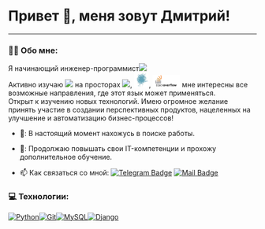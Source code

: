 # Привет 👋, меня зовут Дмитрий!

---

### :man_technologist: Обо мне:

Я начинающий инженер-программист<img src="https://media.giphy.com/media/WUlplcMpOCEmTGBtBW/giphy.gif" width="30px">  
Активно изучаю [<img src="https://raw.githubusercontent.com/danielcranney/readme-generator/main/public/icons/skills/python-colored.svg" width="20">](https://www.python.org/ "Python") на просторах [<img src="https://static.tildacdn.com/tild3936-3365-4831-a131-343139313730/stepik_logotype_blac.svg" width="60px">](https://welcome.stepik.org/ru "Stepik"), [<img src="https://github.com/Dmitriy-Sidorkov/Dmitriy-Sidorkov/blob/main/Assents/Icon/Logo_Habr.jpg?raw=true" width="30px" height="30">](https://habr.com/ru "Хабр"), [<img src="https://github.com/Dmitriy-Sidorkov/Dmitriy-Sidorkov/blob/main/Assents/Icon/logo_stackoverflow.png?raw=true" width="55px" height="25">](https://stackoverflow.com "Stackoverflow") мне интересны все возможные направления, где этот язык может применяться.  
Открыт к изучению новых технологий. Имею огромное желание принять участие в создании перспективных продуктов, нацеленных на улучшение и автоматизацию бизнес-процессов!

- 🔭: В настоящий момент нахожусь в поиске работы.

- 🧠: Продолжаю повышать свои IT-компетенции и прохожу дополнительное обучение.

- :mailbox: Как связаться со мной: [![Telegram Badge](https://img.shields.io/badge/-DmitriySidorkov-blue?style=flat&logo=Telegram&logoColor=white)](https://t.me/DmitriySidorkov) [![Mail Badge](https://img.shields.io/badge/-@Mail-blue?style=flat&logo=Mail&logoColor=white)](mailto:Dima.Sidorkov@mail.ru)

### 💻 Технологии:


<p align="left">
<a href="https://www.python.org/" target="_blank" rel="noreferrer"><img src="https://raw.githubusercontent.com/danielcranney/readme-generator/main/public/icons/skills/python-colored.svg" width="36" height="36" alt="Python" /></a><a href="https://git-scm.com/" target="_blank" rel="noreferrer"><img src="https://raw.githubusercontent.com/danielcranney/readme-generator/main/public/icons/skills/git-colored.svg" width="36" height="36" alt="Git" /></a><a href="https://www.mysql.com/" target="_blank" rel="noreferrer"><img src="https://raw.githubusercontent.com/danielcranney/readme-generator/main/public/icons/skills/mysql-colored.svg" width="36" height="36" alt="MySQL" /></a><a href="https://www.djangoproject.com/" target="_blank" rel="noreferrer"><img src="https://raw.githubusercontent.com/danielcranney/readme-generator/main/public/icons/skills/django-colored.svg" width="36" height="36" alt="Django" /></a>
</p>
